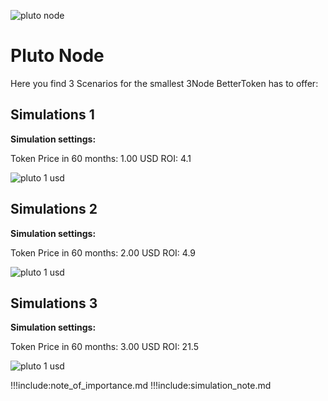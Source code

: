![pluto node](plutonode.png)

# Pluto Node
Here you find 3 Scenarios for the smallest 3Node BetterToken has to offer:

## Simulations 1

**Simulation settings:**

Token Price in 60 months: 1.00 USD
ROI: 4.1

![pluto 1 usd](pluto-1usd.jpg)


## Simulations 2

**Simulation settings:**

Token Price in 60 months: 2.00 USD
ROI: 4.9

![pluto 1 usd](pluto-2usd.jpg)


## Simulations 3

**Simulation settings:**

Token Price in 60 months: 3.00 USD
ROI: 21.5

![pluto 1 usd](pluto-3usd.jpg)

!!!include:note_of_importance.md
!!!include:simulation_note.md